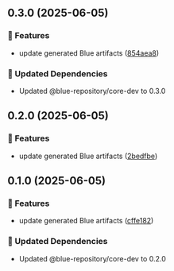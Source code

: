 ## 0.3.0 (2025-06-05)

### 🚀 Features

- update generated Blue artifacts ([854aea8](https://github.com/bluecontract/blue-repository-js/commit/854aea8))

### 🧱 Updated Dependencies

- Updated @blue-repository/core-dev to 0.3.0

## 0.2.0 (2025-06-05)

### 🚀 Features

- update generated Blue artifacts ([2bedfbe](https://github.com/bluecontract/blue-repository-js/commit/2bedfbe))

## 0.1.0 (2025-06-05)

### 🚀 Features

- update generated Blue artifacts ([cffe182](https://github.com/bluecontract/blue-repository-js/commit/cffe182))

### 🧱 Updated Dependencies

- Updated @blue-repository/core-dev to 0.2.0